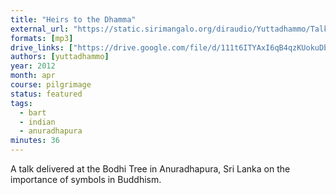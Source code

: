 ```yaml
---
title: "Heirs to the Dhamma"
external_url: "https://static.sirimangalo.org/diraudio/Yuttadhammo/Talks/120422_hierstodhamma.mp3"
formats: [mp3]
drive_links: ["https://drive.google.com/file/d/111t6ITYAxI6qB4qzKUokuDbkHOEDaKB3/view?usp=drivesdk"]
authors: [yuttadhammo]
year: 2012
month: apr
course: pilgrimage
status: featured
tags:
  - bart
  - indian
  - anuradhapura
minutes: 36
---
```


A talk delivered at the Bodhi Tree in Anuradhapura, Sri Lanka on the importance of symbols in Buddhism.


